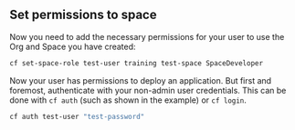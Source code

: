 Set permissions to space
------------------------

Now you need to add the necessary permissions for your user to use the Org and Space you have created:

```sh
cf set-space-role test-user training test-space SpaceDeveloper
```

Now your user has permissions to deploy an application. But first and foremost, authenticate with your non-admin user credentials.  This can be done with `cf auth` (such as shown in the example) or `cf login`.

```sh
cf auth test-user "test-password"
```
